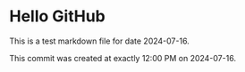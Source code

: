 # Hello GitHub
This is a test markdown file for date 2024-07-16.

This commit was created at exactly 12:00 PM on 2024-07-16.
